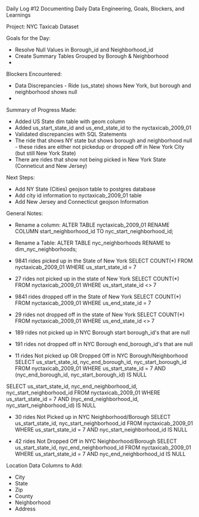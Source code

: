 Daily Log #12
Documenting Daily Data Engineering, Goals, Blockers, and Learnings

Project: NYC Taxicab Dataset

Goals for the Day:
- Resolve Null Values in Borough_id and Neighborhood_id
- Create Summary Tables Grouped by Borough & Neighborhood
- 

Blockers Encountered:
- Data Discrepancies - Ride (us_state) shows New York, but borough and neighborhood shows null
- 

Summary of Progress Made:
- Added US State dim table with geom column
- Added us_start_state_id and us_end_state_id to the nyctaxicab_2009_01
- Validated discrepancies with SQL Statements
- The ride that shows NY state but shows borough and neighborhood null - these rides are either not pickedup or dropped off in New York City (but still New York State)
- There are rides that show not being picked in New York State (Conneticut and New Jersey) 

Next Steps:
- Add NY State (Cities) geojson table to postgres database
- Add city id information to nyctaxicab_2009_01 table
- Add New Jersey and Connecticut geojson Information

General Notes:
- Rename a column: ALTER TABLE nyctaxicab_2009_01
RENAME COLUMN start_neighborhood_id TO nyc_start_neighborhood_id;
- Rename a Table: ALTER TABLE nyc_neighborhoods
RENAME to dim_nyc_neighborhoods;
- 9841 rides picked up in the State of New York
SELECT COUNT(*)
FROM nyctaxicab_2009_01	
WHERE us_start_state_id = 7

- 27 rides not picked up in the state of New York
SELECT COUNT(*)
FROM nyctaxicab_2009_01	
WHERE us_start_state_id <> 7

- 9841 rides dropped off in the State of New York
SELECT COUNT(*)
FROM nyctaxicab_2009_01	
WHERE us_end_state_id = 7 

- 29 rides not dropped off in the state of New York
SELECT COUNT(*)
FROM nyctaxicab_2009_01	
WHERE us_end_state_id <> 7 

- 189 rides not picked up in NYC Borough start borough_id's that are null

- 191 rides not dropped off in NYC Borough end_borough_id's that are null

- 11 rides Not picked up OR Dropped Off in NYC Borough/Neighborhood
SELECT us_start_state_id, nyc_end_borough_id, nyc_start_borough_id
FROM nyctaxicab_2009_01
WHERE us_start_state_id = 7 
AND (nyc_end_borough_id, nyc_start_borough_id) 
IS NULL

SELECT us_start_state_id, nyc_end_neighborhood_id, nyc_start_neighborhood_id
FROM nyctaxicab_2009_01
WHERE us_start_state_id = 7 
AND (nyc_end_neighborhood_id, nyc_start_neighborhood_id) 
IS NULL

- 30 rides Not Picked up in NYC Neighborhood/Borough
SELECT us_start_state_id, nyc_start_neighborhood_id
FROM nyctaxicab_2009_01
WHERE us_start_state_id = 7 AND nyc_start_neighborhood_id IS NULL

- 42 rides Not Dropped Off in NYC Neighborhood/Borough
  SELECT us_start_state_id, nyc_end_neighborhood_id
FROM nyctaxicab_2009_01
WHERE us_start_state_id = 7 AND nyc_end_neighborhood_id IS NULL

Location Data Columns to Add:
- City
- State
- Zip
- County
- Neighborhood
- Address
